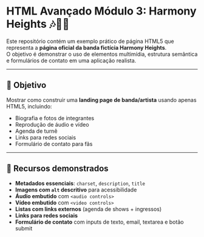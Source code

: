 # HTML Avançado Módulo 3: Harmony Heights 🎶🎸🥁

Este repositório contém um exemplo prático de página HTML5 que representa a **página oficial da banda fictícia Harmony Heights**.  
O objetivo é demonstrar o uso de elementos multimídia, estrutura semântica e formulários de contato em uma aplicação realista.

---

## 🚀 Objetivo

Mostrar como construir uma **landing page de banda/artista** usando apenas HTML5, incluindo:
- Biografia e fotos de integrantes
- Reprodução de áudio e vídeo
- Agenda de turnê
- Links para redes sociais
- Formulário de contato para fãs

---

## 📖 Recursos demonstrados

- **Metadados essenciais**: `charset`, `description`, `title`
- **Imagens com `alt` descritivo** para acessibilidade
- **Áudio embutido** com `<audio controls>`
- **Vídeo embutido** com `<video controls>`
- **Listas com links externos** (agenda de shows + ingressos)
- **Links para redes sociais**
- **Formulário de contato** com inputs de texto, email, textarea e botão submit
